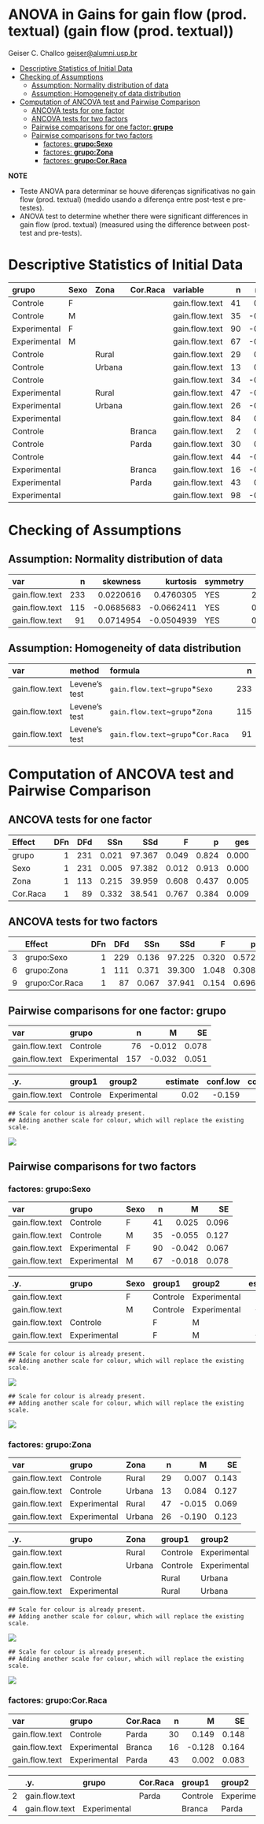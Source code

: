 ANOVA in Gains for gain flow (prod. textual) (gain flow (prod. textual))
================
Geiser C. Challco <geiser@alumni.usp.br>

- [Descriptive Statistics of Initial
  Data](#descriptive-statistics-of-initial-data)
- [Checking of Assumptions](#checking-of-assumptions)
  - [Assumption: Normality distribution of
    data](#assumption-normality-distribution-of-data)
  - [Assumption: Homogeneity of data
    distribution](#assumption-homogeneity-of-data-distribution)
- [Computation of ANCOVA test and Pairwise
  Comparison](#computation-of-ancova-test-and-pairwise-comparison)
  - [ANCOVA tests for one factor](#ancova-tests-for-one-factor)
  - [ANCOVA tests for two factors](#ancova-tests-for-two-factors)
  - [Pairwise comparisons for one factor:
    **grupo**](#pairwise-comparisons-for-one-factor-grupo)
  - [Pairwise comparisons for two
    factors](#pairwise-comparisons-for-two-factors)
    - [factores: **grupo:Sexo**](#factores-gruposexo)
    - [factores: **grupo:Zona**](#factores-grupozona)
    - [factores: **grupo:Cor.Raca**](#factores-grupocorraca)

**NOTE**

- Teste ANOVA para determinar se houve diferenças significativas no gain
  flow (prod. textual) (medido usando a diferença entre post-test e
  pre-testes).
- ANOVA test to determine whether there were significant differences in
  gain flow (prod. textual) (measured using the difference between
  post-test and pre-tests).

# Descriptive Statistics of Initial Data

| grupo        | Sexo | Zona   | Cor.Raca | variable       |   n |   mean | median |    min |   max |    sd |    se |    ci |   iqr |
|:-------------|:-----|:-------|:---------|:---------------|----:|-------:|-------:|-------:|------:|------:|------:|------:|------:|
| Controle     | F    |        |          | gain.flow.text |  41 |  0.025 |  0.000 | -1.000 | 1.778 | 0.614 | 0.096 | 0.194 | 0.778 |
| Controle     | M    |        |          | gain.flow.text |  35 | -0.055 | -0.111 | -2.000 | 1.681 | 0.754 | 0.127 | 0.259 | 0.944 |
| Experimental | F    |        |          | gain.flow.text |  90 | -0.042 | -0.111 | -1.583 | 1.578 | 0.633 | 0.067 | 0.133 | 0.778 |
| Experimental | M    |        |          | gain.flow.text |  67 | -0.018 |  0.000 | -1.778 | 2.000 | 0.641 | 0.078 | 0.156 | 0.889 |
| Controle     |      | Rural  |          | gain.flow.text |  29 |  0.007 |  0.000 | -1.333 | 1.681 | 0.769 | 0.143 | 0.293 | 1.000 |
| Controle     |      | Urbana |          | gain.flow.text |  13 |  0.084 |  0.222 | -0.778 | 0.667 | 0.460 | 0.127 | 0.278 | 0.778 |
| Controle     |      |        |          | gain.flow.text |  34 | -0.065 | -0.167 | -2.000 | 1.778 | 0.679 | 0.116 | 0.237 | 0.861 |
| Experimental |      | Rural  |          | gain.flow.text |  47 | -0.015 |  0.111 | -1.333 | 0.778 | 0.473 | 0.069 | 0.139 | 0.778 |
| Experimental |      | Urbana |          | gain.flow.text |  26 | -0.190 | -0.181 | -1.583 | 1.111 | 0.630 | 0.123 | 0.254 | 0.885 |
| Experimental |      |        |          | gain.flow.text |  84 |  0.007 | -0.028 | -1.778 | 2.000 | 0.710 | 0.077 | 0.154 | 0.889 |
| Controle     |      |        | Branca   | gain.flow.text |   2 |  0.222 |  0.222 |  0.000 | 0.444 | 0.314 | 0.222 | 2.824 | 0.222 |
| Controle     |      |        | Parda    | gain.flow.text |  30 |  0.149 |  0.111 | -1.333 | 1.778 | 0.811 | 0.148 | 0.303 | 1.139 |
| Controle     |      |        |          | gain.flow.text |  44 | -0.132 | -0.167 | -2.000 | 0.889 | 0.567 | 0.086 | 0.172 | 0.778 |
| Experimental |      |        | Branca   | gain.flow.text |  16 | -0.128 |  0.111 | -1.500 | 0.778 | 0.655 | 0.164 | 0.349 | 0.778 |
| Experimental |      |        | Parda    | gain.flow.text |  43 |  0.002 | -0.111 | -1.111 | 1.578 | 0.541 | 0.083 | 0.167 | 0.611 |
| Experimental |      |        |          | gain.flow.text |  98 | -0.031 | -0.083 | -1.778 | 2.000 | 0.673 | 0.068 | 0.135 | 0.889 |

# Checking of Assumptions

## Assumption: Normality distribution of data

| var            |   n |   skewness |   kurtosis | symmetry | statistic | method     |         p | p.signif | normality |
|:---------------|----:|-----------:|-----------:|:---------|----------:|:-----------|----------:|:---------|:----------|
| gain.flow.text | 233 |  0.0220616 |  0.4760305 | YES      | 2.4697250 | D’Agostino | 0.2908748 | ns       | \-        |
| gain.flow.text | 115 | -0.0685683 | -0.0662411 | YES      | 0.1755519 | D’Agostino | 0.9159661 | ns       | QQ        |
| gain.flow.text |  91 |  0.0714954 | -0.0504939 | YES      | 0.2255446 | D’Agostino | 0.8933540 | ns       | YES       |

## Assumption: Homogeneity of data distribution

| var            | method        | formula                              |   n | df1 | df2 | statistic |         p | p.signif |
|:---------------|:--------------|:-------------------------------------|----:|----:|----:|----------:|----------:|:---------|
| gain.flow.text | Levene’s test | `gain.flow.text`~`grupo`\*`Sexo`     | 233 |   3 | 229 | 0.4704066 | 0.7032031 | ns       |
| gain.flow.text | Levene’s test | `gain.flow.text`~`grupo`\*`Zona`     | 115 |   3 | 111 | 2.8118728 | 0.0426891 | ns       |
| gain.flow.text | Levene’s test | `gain.flow.text`~`grupo`\*`Cor.Raca` |  91 |   3 |  87 | 2.3880069 | 0.0743788 | ns       |

# Computation of ANCOVA test and Pairwise Comparison

## ANCOVA tests for one factor

| Effect   | DFn | DFd |   SSn |    SSd |     F |     p |   ges | p\<.05 |
|:---------|----:|----:|------:|-------:|------:|------:|------:|:-------|
| grupo    |   1 | 231 | 0.021 | 97.367 | 0.049 | 0.824 | 0.000 |        |
| Sexo     |   1 | 231 | 0.005 | 97.382 | 0.012 | 0.913 | 0.000 |        |
| Zona     |   1 | 113 | 0.215 | 39.959 | 0.608 | 0.437 | 0.005 |        |
| Cor.Raca |   1 |  89 | 0.332 | 38.541 | 0.767 | 0.384 | 0.009 |        |

## ANCOVA tests for two factors

|     | Effect         | DFn | DFd |   SSn |    SSd |     F |     p |   ges | p\<.05 |
|:----|:---------------|----:|----:|------:|-------:|------:|------:|------:|:-------|
| 3   | grupo:Sexo     |   1 | 229 | 0.136 | 97.225 | 0.320 | 0.572 | 0.001 |        |
| 6   | grupo:Zona     |   1 | 111 | 0.371 | 39.300 | 1.048 | 0.308 | 0.009 |        |
| 9   | grupo:Cor.Raca |   1 |  87 | 0.067 | 37.941 | 0.154 | 0.696 | 0.002 |        |

## Pairwise comparisons for one factor: **grupo**

| var            | grupo        |   n |      M |    SE |
|:---------------|:-------------|----:|-------:|------:|
| gain.flow.text | Controle     |  76 | -0.012 | 0.078 |
| gain.flow.text | Experimental | 157 | -0.032 | 0.051 |

| .y.            | group1   | group2       | estimate | conf.low | conf.high |    se | statistic |     p | p.adj | p.adj.signif |
|:---------------|:---------|:-------------|---------:|---------:|----------:|------:|----------:|------:|------:|:-------------|
| gain.flow.text | Controle | Experimental |     0.02 |   -0.159 |     0.199 | 0.091 |     0.222 | 0.824 | 0.824 | ns           |

    ## Scale for colour is already present.
    ## Adding another scale for colour, which will replace the existing scale.

![](C:/Users/geise/OneDrive/Workspace/WordGen-Stari-2/results/wordgen-gain.flow.text-Serie-8-ano-gain_files/figure-gfm/unnamed-chunk-18-1.png)<!-- -->

## Pairwise comparisons for two factors

### factores: **grupo:Sexo**

| var            | grupo        | Sexo |   n |      M |    SE |
|:---------------|:-------------|:-----|----:|-------:|------:|
| gain.flow.text | Controle     | F    |  41 |  0.025 | 0.096 |
| gain.flow.text | Controle     | M    |  35 | -0.055 | 0.127 |
| gain.flow.text | Experimental | F    |  90 | -0.042 | 0.067 |
| gain.flow.text | Experimental | M    |  67 | -0.018 | 0.078 |

| .y.            | grupo        | Sexo | group1   | group2       | estimate | conf.low | conf.high |    se | statistic |     p | p.adj | p.adj.signif |
|:---------------|:-------------|:-----|:---------|:-------------|---------:|---------:|----------:|------:|----------:|------:|------:|:-------------|
| gain.flow.text |              | F    | Controle | Experimental |    0.067 |   -0.175 |     0.309 | 0.123 |     0.546 | 0.585 | 0.585 | ns           |
| gain.flow.text |              | M    | Controle | Experimental |   -0.037 |   -0.304 |     0.231 | 0.136 |    -0.269 | 0.788 | 0.788 | ns           |
| gain.flow.text | Controle     |      | F        | M            |    0.079 |   -0.216 |     0.375 | 0.150 |     0.530 | 0.597 | 0.597 | ns           |
| gain.flow.text | Experimental |      | F        | M            |   -0.024 |   -0.231 |     0.183 | 0.105 |    -0.230 | 0.819 | 0.819 | ns           |

    ## Scale for colour is already present.
    ## Adding another scale for colour, which will replace the existing scale.

![](C:/Users/geise/OneDrive/Workspace/WordGen-Stari-2/results/wordgen-gain.flow.text-Serie-8-ano-gain_files/figure-gfm/unnamed-chunk-28-1.png)<!-- -->

    ## Scale for colour is already present.
    ## Adding another scale for colour, which will replace the existing scale.

![](C:/Users/geise/OneDrive/Workspace/WordGen-Stari-2/results/wordgen-gain.flow.text-Serie-8-ano-gain_files/figure-gfm/unnamed-chunk-29-1.png)<!-- -->

### factores: **grupo:Zona**

| var            | grupo        | Zona   |   n |      M |    SE |
|:---------------|:-------------|:-------|----:|-------:|------:|
| gain.flow.text | Controle     | Rural  |  29 |  0.007 | 0.143 |
| gain.flow.text | Controle     | Urbana |  13 |  0.084 | 0.127 |
| gain.flow.text | Experimental | Rural  |  47 | -0.015 | 0.069 |
| gain.flow.text | Experimental | Urbana |  26 | -0.190 | 0.123 |

| .y.            | grupo        | Zona   | group1   | group2       | estimate | conf.low | conf.high |    se | statistic |     p | p.adj | p.adj.signif |
|:---------------|:-------------|:-------|:---------|:-------------|---------:|---------:|----------:|------:|----------:|------:|------:|:-------------|
| gain.flow.text |              | Rural  | Controle | Experimental |    0.022 |   -0.256 |     0.300 | 0.141 |     0.157 | 0.875 | 0.875 | ns           |
| gain.flow.text |              | Urbana | Controle | Experimental |    0.274 |   -0.126 |     0.675 | 0.202 |     1.356 | 0.178 | 0.178 | ns           |
| gain.flow.text | Controle     |        | Rural    | Urbana       |   -0.078 |   -0.471 |     0.316 | 0.199 |    -0.391 | 0.696 | 0.696 | ns           |
| gain.flow.text | Experimental |        | Rural    | Urbana       |    0.174 |   -0.114 |     0.462 | 0.145 |     1.198 | 0.233 | 0.233 | ns           |

    ## Scale for colour is already present.
    ## Adding another scale for colour, which will replace the existing scale.

![](C:/Users/geise/OneDrive/Workspace/WordGen-Stari-2/results/wordgen-gain.flow.text-Serie-8-ano-gain_files/figure-gfm/unnamed-chunk-37-1.png)<!-- -->

    ## Scale for colour is already present.
    ## Adding another scale for colour, which will replace the existing scale.

![](C:/Users/geise/OneDrive/Workspace/WordGen-Stari-2/results/wordgen-gain.flow.text-Serie-8-ano-gain_files/figure-gfm/unnamed-chunk-38-1.png)<!-- -->

### factores: **grupo:Cor.Raca**

| var            | grupo        | Cor.Raca |   n |      M |    SE |
|:---------------|:-------------|:---------|----:|-------:|------:|
| gain.flow.text | Controle     | Parda    |  30 |  0.149 | 0.148 |
| gain.flow.text | Experimental | Branca   |  16 | -0.128 | 0.164 |
| gain.flow.text | Experimental | Parda    |  43 |  0.002 | 0.083 |

|     | .y.            | grupo        | Cor.Raca | group1   | group2       | estimate | conf.low | conf.high |    se | statistic |     p | p.adj | p.adj.signif |
|:----|:---------------|:-------------|:---------|:---------|:-------------|---------:|---------:|----------:|------:|----------:|------:|------:|:-------------|
| 2   | gain.flow.text |              | Parda    | Controle | Experimental |    0.147 |   -0.167 |     0.460 | 0.158 |     0.930 | 0.355 | 0.355 | ns           |
| 4   | gain.flow.text | Experimental |          | Branca   | Parda        |   -0.130 |   -0.516 |     0.256 | 0.194 |    -0.671 | 0.504 | 0.504 | ns           |
